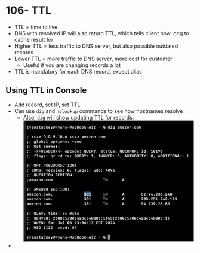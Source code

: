 # 106- TTL
- TTL = time to live
- DNS with resolved IP will also return TTL, which tells client how long to cache result for
- Higher TTL = less traffic to DNS server, but also possible outdated records
- Lower TTL = more traffic to DNS server, more cost for customer
	- Useful if you are changing records a lot
- TTL is mandatory for each DNS record, except alias

## Using TTL in Console
- Add record, set IP, set TTL
- Can use `dig` and `nslookup` commands to see how hostnames resolve
	- Also, `dig` will show updating TTL for records: ![](attachments/Pasted%20image%2020240706130651.png)
- 
